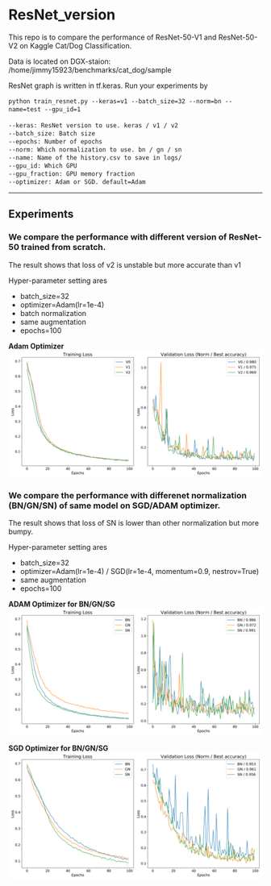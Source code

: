 # ResNet_version

This repo is to compare the performance of ResNet-50-V1 and ResNet-50-V2 on Kaggle Cat/Dog Classification. 

Data is located on DGX-staion: /home/jimmy15923/benchmarks/cat_dog/sample

ResNet graph is written in tf.keras. Run your experiments by

```
python train_resnet.py --keras=v1 --batch_size=32 --norm=bn --name=test --gpu_id=1

--keras: ResNet version to use. keras / v1 / v2
--batch_size: Batch size
--epochs: Number of epochs
--norm: Which normalization to use. bn / gn / sn
--name: Name of the history.csv to save in logs/
--gpu_id: Which GPU
--gpu_fraction: GPU memory fraction
--optimizer: Adam or SGD. default=Adam
```

---
## Experiments

### We compare the performance with different version of ResNet-50 trained from scratch. 
The result shows that loss of v2 is unstable but more accurate than v1 

Hyper-parameter setting ares
- batch_size=32
- optimizer=Adam(lr=1e-4)
- batch normalization
- same augmentation
- epochs=100

**Adam Optimizer**
![version_compare](logs/version_32_adam_1e-4.png)


### We compare the performance with differenet normalization (BN/GN/SN) of same model on SGD/ADAM optimizer.
The result shows that loss of SN is lower than other normalization but more bumpy.

Hyper-parameter setting ares
- batch_size=32
- optimizer=Adam(lr=1e-4) / SGD(lr=1e-4, momentum=0.9, nestrov=True)
- same augmentation
- epochs=100

**ADAM Optimizer for BN/GN/SG**
![ADAM](logs/norm_32_adam_1e-4.png)

**SGD Optimizer for BN/GN/SG**
![SGD](logs/norm_32_sgd_1e-4.png)

